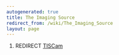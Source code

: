 ```yaml
---
autogenerated: true
title: The Imaging Source
redirect_from: /wiki/The_Imaging_Source
layout: page
---
```


1.  REDIRECT [TISCam](TISCam)
